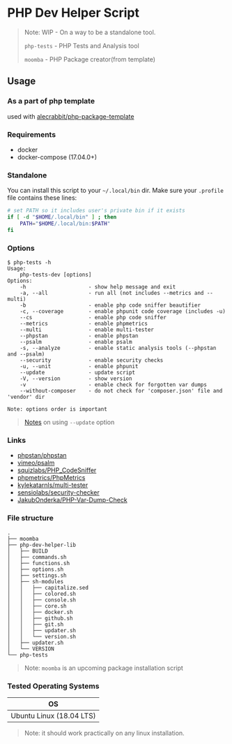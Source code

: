 # PHP Dev Helper Script

> Note: WIP - On a way to be a standalone tool.
> 
> `php-tests` - PHP Tests and Analysis tool
> 
> `moomba` - PHP Package creator(from template)

## Usage

### As a part of php template

used with [alecrabbit/php-package-template](https://github.com/alecrabbit/php-package-template/)

### Requirements

- docker
- docker-compose (17.04.0+)

### Standalone

You can install this script to your `~/.local/bin` dir. Make sure your `.profile` file contains these lines:

```bash
# set PATH so it includes user's private bin if it exists
if [ -d "$HOME/.local/bin" ] ; then
    PATH="$HOME/.local/bin:$PATH"
fi
```

### Options

```text
$ php-tests -h
Usage:
    php-tests-dev [options]
Options:
    -h                    - show help message and exit
    -a, --all             - run all (not includes --metrics and --multi)
    -b                    - enable php code sniffer beautifier
    -c, --coverage        - enable phpunit code coverage (includes -u)
    --cs                  - enable php code sniffer
    --metrics             - enable phpmetrics
    --multi               - enable multi-tester
    --phpstan             - enable phpstan
    --psalm               - enable psalm
    -s, --analyze         - enable static analysis tools (--phpstan and --psalm)
    --security            - enable security checks
    -u, --unit            - enable phpunit
    --update              - update script
    -V, --version         - show version
    -v                    - enable check for forgotten var dumps
    --without-composer    - do not check for 'composer.json' file and 'vendor' dir

Note: options order is important
```

> [Notes](.docs/update_option.md) on using `--update` option

### Links

- [phpstan/phpstan](https://github.com/phpstan/phpstan)
- [vimeo/psalm](https://github.com/vimeo/psalm)
- [squizlabs/PHP_CodeSniffer](https://github.com/squizlabs/PHP_CodeSniffer)
- [phpmetrics/PhpMetrics](https://github.com/phpmetrics/PhpMetrics)
- [kylekatarnls/multi-tester](https://github.com/kylekatarnls/multi-tester)
- [sensiolabs/security-checker](https://github.com/sensiolabs/security-checker)
- [JakubOnderka/PHP-Var-Dump-Check](https://github.com/JakubOnderka/PHP-Var-Dump-Check)

### File structure

```text
.
├── moomba
├── php-dev-helper-lib
│   ├── BUILD
│   ├── commands.sh
│   ├── functions.sh
│   ├── options.sh
│   ├── settings.sh
│   ├── sh-modules
│   │   ├── capitalize.sed
│   │   ├── colored.sh
│   │   ├── console.sh
│   │   ├── core.sh
│   │   ├── docker.sh
│   │   ├── github.sh
│   │   ├── git.sh
│   │   ├── updater.sh
│   │   └── version.sh
│   ├── updater.sh
│   └── VERSION
└── php-tests
```

> Note: `moomba` is an upcoming package installation script

### Tested Operating Systems

OS                                  |
----------------------------------- |
Ubuntu Linux (18.04 LTS)            |

> Note: it should work practically on any linux installation.
